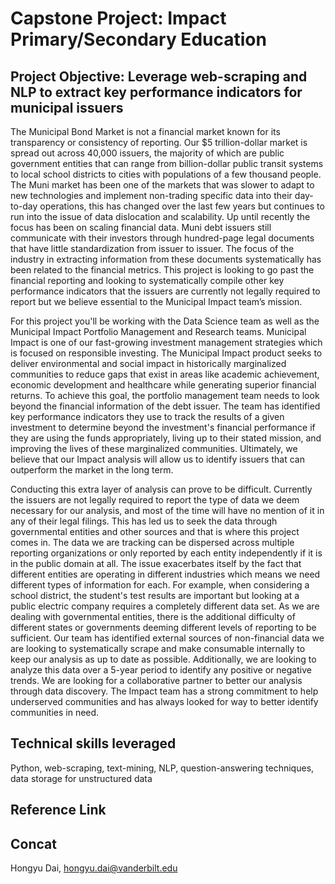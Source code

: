 # Capstone Project: Impact Primary/Secondary Education

## Project Objective: Leverage web-scraping and NLP to extract key performance indicators for municipal issuers

 

The Municipal Bond Market is not a financial market known for its transparency or consistency of reporting. Our $5 trillion-dollar market is spread out across 40,000 issuers, the majority of which are public government entities that can range from billion-dollar public transit systems to local school districts to cities with populations of a few thousand people. The Muni market has been one of the markets that was slower to adapt to new technologies and implement non-trading specific data into their day-to-day operations, this has changed over the last few years but continues to run into the issue of data dislocation and scalability. Up until recently the focus has been on scaling financial data. Muni debt issuers still communicate with their investors through hundred-page legal documents that have little standardization from issuer to issuer. The focus of the industry in extracting information from these documents systematically has been related to the financial metrics. This project is looking to go past the financial reporting and looking to systematically compile other key performance indicators that the issuers are currently not legally required to report but we believe essential to the Municipal Impact team’s mission.

 

For this project you'll be working with the Data Science team as well as the Municipal Impact Portfolio Management and Research teams. Municipal Impact is one of our fast-growing investment management strategies which is focused on responsible investing. The Municipal Impact product seeks to deliver environmental and social impact in historically marginalized communities to reduce gaps that exist in areas like academic achievement, economic development and healthcare while generating superior financial returns. To achieve this goal, the portfolio management team needs to look beyond the financial information of the debt issuer. The team has identified key performance indicators they use to track the results of a given investment to determine beyond the investment's financial performance if they are using the funds appropriately, living up to their stated mission, and improving the lives of these marginalized communities. Ultimately, we believe that our Impact analysis will allow us to identify issuers that can outperform the market in the long term.

 

Conducting this extra layer of analysis can prove to be difficult. Currently the issuers are not legally required to report the type of data we deem necessary for our analysis, and most of the time will have no mention of it in any of their legal filings. This has led us to seek the data through governmental entities and other sources and that is where this project comes in. The data we are tracking can be dispersed across multiple reporting organizations or only reported by each entity independently if it is in the public domain at all. The issue exacerbates itself by the fact that different entities are operating in different industries which means we need different types of information for each. For example, when considering a school district, the student's test results are important but looking at a public electric company requires a completely different data set. As we are dealing with governmental entities, there is the additional difficulty of different states or governments deeming different levels of reporting to be sufficient.  Our team has identified external sources of non-financial data we are looking to systematically scrape and make consumable internally to keep our analysis as up to date as possible. Additionally, we are looking to analyze this data over a 5-year period to identify any positive or negative trends. We are looking for a collaborative partner to better our analysis through data discovery. The Impact team has a strong commitment to help underserved communities and has always looked for way to better identify communities in need.

 

## Technical skills leveraged
Python, web-scraping, text-mining, NLP, question-answering techniques, data storage for unstructured data

## Reference Link


## Concat

Hongyu Dai, hongyu.dai@vanderbilt.edu
